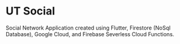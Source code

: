 # UT Social

Social Network Application created using Flutter, Firestore (NoSql Database), Google Cloud, and Firebase Severless Cloud Functions.
